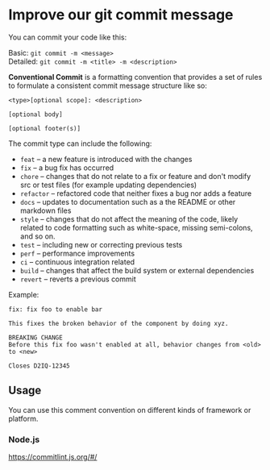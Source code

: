 # Improve our git commit message

You can commit your code like this:

Basic: `git commit -m <message>` <br/>
Detailed: `git commit -m <title> -m <description>`

**Conventional Commit** is a formatting convention that provides a set of rules to formulate a consistent commit message structure like so:
```
<type>[optional scope]: <description>
  
[optional body]
  
[optional footer(s)]
 ```
The commit type can include the following:
 
- `feat` – a new feature is introduced with the changes
- `fix` – a bug fix has occurred
- `chore` – changes that do not relate to a fix or feature and don't modify src or test files (for example updating dependencies)
- `refactor` – refactored code that neither fixes a bug nor adds a feature
- `docs` – updates to documentation such as a the README or other markdown files
- `style` – changes that do not affect the meaning of the code, likely related to code formatting such as white-space, missing semi-colons, and so on.
- `test` – including new or correcting previous tests
- `perf` – performance improvements
- `ci` – continuous integration related
- `build` – changes that affect the build system or external dependencies
- `revert` – reverts a previous commit

Example:
```
fix: fix foo to enable bar

This fixes the broken behavior of the component by doing xyz. 

BREAKING CHANGE
Before this fix foo wasn't enabled at all, behavior changes from <old> to <new>

Closes D2IQ-12345

```

## Usage

You can use this comment convention on different kinds of framework or platform.

### Node.js
https://commitlint.js.org/#/
